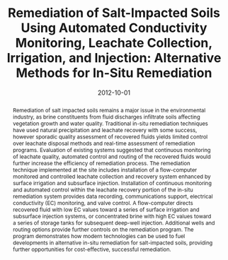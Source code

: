 ---
abstract: "Remediation of salt impacted soils remains a major issue in the environmental industry, as brine constituents from fluid discharges infiltrate soils affecting vegetation growth and water quality.  Traditional in-situ remediation techniques have used natural precipitation and leachate recovery with some success, however sporadic quality assessment of recovered fluids yields limited control over leachate disposal methods and real-time assessment of remediation programs.  Evaluation of existing systems suggested that continuous monitoring of leachate quality, automated control and routing of the recovered fluids would further increase the efficiency of remediation process.  

The remediation technique implemented at the site includes installation of a flow-computer monitored and controlled leachate collection and recovery system enhanced by surface irrigation and subsurface injection.  Installation of continuous monitoring and automated control within the leachate recovery portion of the in-situ remediation system provides data recording, communications support, electrical conductivity (EC) monitoring, and valve control.  A flow-computer directs recovered fluid with low EC values toward a series of surface irrigation and subsurface injection systems, or concentrated brine with high EC values toward a series of storage tanks for subsequent deep-well injection.  Additional wells and routing options provide further controls on the remediation program.  The program demonstrates how modern technologies can be used to fuel developments in alternative in-situ remediation for salt-impacted soils, providing further opportunities for cost-effective, successful remediation."
authors: ["Ion Ratiu", "Dewey W. Dunnington"]
date: "2012-10-01"
doi: ""
featured: false
image:
  caption: ""
  focal_point: ""
  preview_only: false
projects: []
publication: "Remediation Technologies Symposium"
publication_short: ""
publication_types: ["1"]
summary: ""
tags: []
title: "Remediation of Salt-Impacted Soils Using Automated Conductivity Monitoring, Leachate Collection, Irrigation, and Injection: Alternative Methods for In-Situ Remediation"
url_code: ""
url_dataset: ""
url_pdf: ""
url_poster: ""
url_project: ""
url_slides: ""
url_source: ""
url_video: ""
---